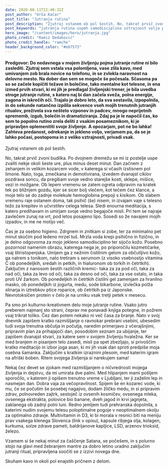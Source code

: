 ```yaml
---
date: 2020-08-11T22:40:32Z
post_author: "Urša Kačar"
post_title: "Jutranja rutina"
post_description: "Zjutraj vstanem ob pol šestih. No, takrat prvič zvoni budilka. Po dvojnem dremežu se mi iz postelje uspe zvaliti nekje okoli šeste ure, plus minus deset minut."
post_keywords: "jutranja rutina uspeh samodisciplina vztrajnost volja predanost joga tek meditacija botoks blog ursa kacar ursakacar"
hero_image: "/content/images/hero/jutranja.jpg"
photo_credit: "Ramiz Dedaković"
photo_credit_handle: "ramche"
header_background_color: "#e87573"
---
```


#### **Predgovor:** Do nedavnega v mojem življenju pojma jutranje rutine ni bilo zaslediti. Zjutraj sem vstala vsa polomljena, vase zlila kavo, med umivanjem zob brala novice na telefonu, in se zvlekla naravnost na delovno mesto. Na dober dan sem se mogoče še počesala. Sčasoma pa so se začele kopičiti težave in bolečine, tako mentalne kot telesne, in ena izmed prvih stvari, ki mi jih je predlagal življenjski trener, je bila uvedba stroge jutranje rutine, s katero naj bi dan začela sveža, polna energije, zagona in iskrečih oči. Trajalo je dobro leto, da sva sestavila, izpopolnila, in do sekunde natančno izpilila sekvence vseh mojih trenutnih jutranjih ritualov, preživela sva nešteto vzponov in padcev, mnogo neprijetnih sprememb, izgub, bolečin in dramatiziranja. Zdaj pa je le napočil čas, ko sem to popolno rutino zrela deliti z vsakim posameznikom, ki je pripravljen oplemenititi svoje življenje. A opozarjam, pot ne bo lahka! Zahteva predanost, odrekanje in jekleno voljo, verjamem pa, da se je lahko počasi, postopoma in z veliko vztrajnosti, privadi vsak.

Zjutraj vstanem ob pol šestih.

No, takrat prvič zvoni budilka. Po dvojnem dremežu se mi iz postelje uspe zvaliti nekje okoli šeste ure, plus minus deset minut. Dan začnem z zehanjem in velikim kozarcem vode, v katerega si včasih izstisnem pol limone. Nato, toga, zmečkana in demotivirana, izvedem dvanajst ciklov pozdrava soncu, da pregibam svoje vedno starejše kosti, sklepe, mišice, vezi in možgane. Ob lepem vremenu se zatem ogreta odpravim na kratek tek po bližnjem gozdu, kjer se sicer bolj vlečem, kot tečem čez klance, a moje telo se do zadnje molekule hemoglobina prepoji s kisikom. Ob slabem vremenu raje ostanem doma, tak psihič (še) nisem, in izvajam vaje s telesno težo za krepitev in učvrstitev celega telesa. Sledi enourna meditacija, s katero predihavam in umirjam svoje vedno begajoče misli. Pri tem se najraje zavlečem zunaj na vrt, pod letos posajeno lipo. Sosedi so že navajeni mojih izpadov, in me ne motijo več.

Čas je za osebno higieno. Zdrgnem in znitkam si zobe, ter za minimalno pet minut skočim pod ledeno mrzel tuš. Mrzla voda krepi psihično in fizično, in je delno odgovorna za mojo jekleno samodisciplino ter sijočo kožo. Posebno pozornost namenim obrazu, katerega nega je, po priporočilu kozmetičarke, vsaj štiristopenjska. Umijem ga z nežnim čistilnim gelom za občutljivo kožo, ga natrem s tonikom, nato tretiram s serumom (z visoko vsebnostjo vitamina C ob ponedeljkih, sredah in petkih, in hialuronom ob torkih in četrtkih). Zaključim z nanosom šestih različnih kremic- taka za za pod oči, taka za nad oči, taka za levo od oči, taka za desno od oči, taka za vse ostalo, in taka proti UV žarkom. Ob ponedeljkih in četrtkih čistilni gel zamenjam za hranilno masko, ob ponedeljkih iz jogurta, medu, sode bikarbone, izvlečka polža slinarja in iztrebkov ptice roparice, ob četrtkih pa iz Japonske. Nevrotoksičen protein v čelo je na urniku vsak tretji petek v mesecu.

Pa smo pri kulturno-kreativnem delu moje jutranje rutine. Vsako jutro preberem najmanj sto strani, čeprav me ponavadi knjiga potegne, in požrem vsaj trikrat toliko. Čez dan potem nekako ni več časa za branje. Nato v svoj dnevnik zapišem kratko razmišljanje o ravnokar prebrani vsebini, ubesedim tudi svoja trenutna občutja in počutja, naredim primerjavo z včerajšnjimi, pripravim plan za prihajajoči dan, posodobim seznam za ubijanje, ter zapišem dvanajst stvari, za katere sem v svojem življenju hvaležna. Ker se med branjem in pisanjem telo zasedi, misli pa spet zbezljajo, si privoščim kratko meditacijo in izbor joga asan, ki mi jih vsak dan sproti predpiše moja osebna šamanka. Zaključim s kratkim izraznim plesom, med katerim igram na afriški boben. Ritem svojega življenja si narekujem sama!

Nekaj čez devet se zjokam med razmišljanjem o ničvrednosti mojega življenja in dejstvu, da mi umirata dve palmi. Med hlipanjem mami pošljem sporočilo, v katerem ji opišem trenutno vreme v Ljubljani, ter ji zaželim lep in nasmejan dan. Dobra vaja za večopravilnost. Spijem še en kozarec vode, ki mu, če se počutim še posebej nagajivo, dodam žličko medu, in si pripravim zdrav, polnovreden zajtrk, sestoječ iz ovsenih kosmičev, ovsenega mleka, ovsenega ekstrakta, polovice bio banane, dveh jagod in krvi jagnjeta, zaklanega ob zadnji polni luni. Redno jemljem tudi prehranska dopolnila, s katerimi nudim svojemu telesu poloptimalne pogoje v neoptimalnem okolju za optimalno zdravje. Multivitamin in D3, ki bi morala v resnici biti na meniju prav vsakega klenega Slovenca (link v opisu), kapsule ribjega olja, kolagen, kurkuma, solze zdrave pameti, baldrijanove kapljice, LSD, arzenov trioksid, železo.

Vzamem si še nekaj minut za čaščenje Satana, se počešem, in s polurno stojo na glavi med žebranjem mantre za dobro letino uradno zaključim jutranji ritual, pripravljena soočiti se z izzivi novega dne.

Skuham kavo in okoli pol enajstih pričnem z delom.
